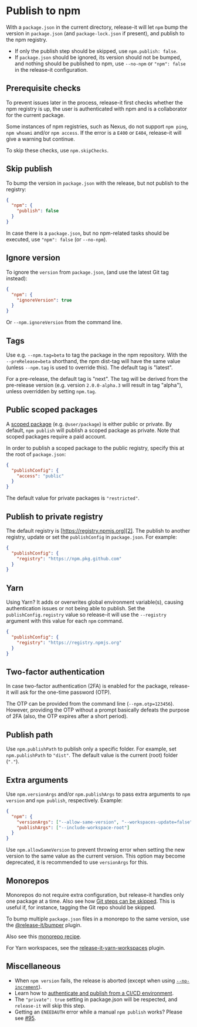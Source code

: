 # Publish to npm

With a `package.json` in the current directory, release-it will let `npm` bump the version in `package.json` (and
`package-lock.json` if present), and publish to the npm registry.

- If only the publish step should be skipped, use `npm.publish: false`.
- If `package.json` should be ignored, its version should not be bumped, and nothing should be published to npm, use
  `--no-npm` or `"npm": false` in the release-it configuration.

## Prerequisite checks

To prevent issues later in the process, release-it first checks whether the npm registry is up, the user is
authenticated with npm and is a collaborator for the current package.

Some instances of npm registries, such as Nexus, do not support `npm ping`, `npm whoami` and/or `npm access`. If the
error is a `E400` or `E404`, release-it will give a warning but continue.

To skip these checks, use `npm.skipChecks`.

## Skip publish

To bump the version in `package.json` with the release, but not publish to the registry:

```json
{
  "npm": {
    "publish": false
  }
}
```

In case there is a `package.json`, but no npm-related tasks should be executed, use `"npm": false` (or `--no-npm`).

## Ignore version

To ignore the `version` from `package.json`, (and use the latest Git tag instead):

```json
{
  "npm": {
    "ignoreVersion": true
  }
}
```

Or `--npm.ignoreVersion` from the command line.

## Tags

Use e.g. `--npm.tag=beta` to tag the package in the npm repository. With the `--preRelease=beta` shorthand, the npm
dist-tag will have the same value (unless `--npm.tag` is used to override this). The default tag is "latest".

For a pre-release, the default tag is "next". The tag will be derived from the pre-release version (e.g. version
`2.0.0-alpha.3` will result in tag "alpha"), unless overridden by setting `npm.tag`.

## Public scoped packages

A [scoped package][1] (e.g. `@user/package`) is either public or private. By default, `npm publish` will publish a
scoped package as private. Note that scoped packages require a paid account.

In order to publish a scoped package to the public registry, specify this at the root of `package.json`:

```json
{
  "publishConfig": {
    "access": "public"
  }
}
```

The default value for private packages is `"restricted"`.

## Publish to private registry

The default registry is [https://registry.npmjs.org][2]. The publish to another registry, update or set the
`publishConfig` in `package.json`. For example:

```json
{
  "publishConfig": {
    "registry": "https://npm.pkg.github.com"
  }
}
```

## Yarn

Using Yarn? It adds or overwrites global environment variable(s), causing authentication issues or not being able to
publish. Set the `publishConfig.registry` value so release-it will use the `--registry` argument with this value for
each `npm` command.

```json
{
  "publishConfig": {
    "registry": "https://registry.npmjs.org"
  }
}
```

## Two-factor authentication

In case two-factor authentication (2FA) is enabled for the package, release-it will ask for the one-time password (OTP).

The OTP can be provided from the command line (`--npm.otp=123456`). However, providing the OTP without a prompt
basically defeats the purpose of 2FA (also, the OTP expires after a short period).

## Publish path

Use `npm.publishPath` to publish only a specific folder. For example, set `npm.publishPath` to `"dist"`. The default
value is the current (root) folder (`"."`).

## Extra arguments

Use `npm.versionArgs` and/or `npm.publishArgs` to pass extra arguments to `npm version` and `npm publish`, respectively.
Example:

```json
{
  "npm": {
    "versionArgs": ["--allow-same-version", "--workspaces-update=false"],
    "publishArgs": ["--include-workspace-root"]
  }
}
```

Use `npm.allowSameVersion` to prevent throwing error when setting the new version to the same value as the current
version. This option may become deprecated, it is recommended to use `versionArgs` for this.

## Monorepos

Monorepos do not require extra configuration, but release-it handles only one package at a time. Also see how [Git steps
can be skipped][3]. This is useful if, for instance, tagging the Git repo should be skipped.

To bump multiple `package.json` files in a monorepo to the same version, use the [@release-it/bumper][4] plugin.

Also see this [monorepo recipe][5].

For Yarn workspaces, see the [release-it-yarn-workspaces][6] plugin.

## Miscellaneous

- When `npm version` fails, the release is aborted (except when using [`--no-increment`][7]).
- Learn how to [authenticate and publish from a CI/CD environment][8].
- The `"private": true` setting in package.json will be respected, and `release-it` will skip this step.
- Getting an `ENEEDAUTH` error while a manual `npm publish` works? Please see [#95][9].

[1]: https://docs.npmjs.com/about-scopes
[2]: https://registry.npmjs.org
[3]: #skip-git-steps
[4]: https://github.com/release-it/bumper
[5]: ./recipes/monorepo.md
[6]: https://github.com/release-it-plugins/workspaces
[7]: ../README.md#update-or-re-run-existing-releases
[8]: ./ci.md#npm
[9]: https://github.com/release-it/release-it/issues/95#issuecomment-344919384
